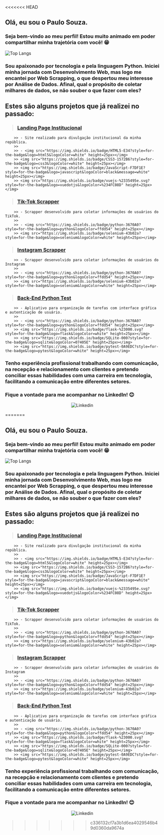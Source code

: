 <<<<<<< HEAD
## Olá, eu sou o Paulo Souza.

### Seja bem-vindo ao meu perfil! Estou muito animado em poder compartilhar minha trajetória com você! 😁


![Top Langs](https://github-readme-stats.vercel.app/api/top-langs/?username=paulimmds&hide_progress=true)

### Sou apaixonado por tecnologia e pela linguagem Python. Iniciei minha jornada com Desenvolvimento Web, mas logo me encantei por Web Scrapping, o que despertou meu interesse por Análise de Dados. Afinal, qual o propósito de coletar milhares de dados, se não souber o que fazer com eles?

## Estes são alguns projetos que já realizei no passado:
   > ### [Landing Page Institucional](https://www.republicaquasedez.com.br/)
        >> - Site realizado para divulgação institucional da minha república.
        >>
        >> - <img src="https://img.shields.io/badge/HTML5-E34?style=for-the-badge&logo=html5&logoColor=white" height=25px></img>
        >> <img src="https://img.shields.io/badge/CSS3-1572B6?style=for-the-badge&logo=css3&logoColor=white" height=25px></img>
        >> <img src="https://img.shields.io/badge/JavaScript-F7DF1E?style=for-the-badge&logo=javascript&logoColor=black&message=white" height=25px></img> 
        >> <img src="https://img.shields.io/badge/vuejs-%2335495e.svg?style=for-the-badge&logo=vuedotjs&logoColor=%234FC08D" height=25px></img>
   > ### [Tik-Tok Scrapper](https://github.com/paulimmds/Tik-Tok-Scrapper)
        >> - Scrapper desenvolvido para coletar informações de usuários do TikTok.
        >>
        >> - <img src="https://img.shields.io/badge/python-3670A0?style=for-the-badge&logo=python&logoColor=ffdd54" height=25px></img>
        >> <img src="https://img.shields.io/badge/selenium-43b02a?style=for-the-badge&logo=selenium&logoColor=white" height=25px></img>
   > ### [Instagram Scrapper](https://github.com/paulimmds/Instagram-Web-Scrapper)
        >> - Scrapper desenvolvido para coletar informações de usuários do Instagram
        >>
        >> - <img src="https://img.shields.io/badge/python-3670A0?style=for-the-badge&logo=python&logoColor=ffdd54" height=25px></img>
        >> <img src="https://img.shields.io/badge/selenium-43b02a?style=for-the-badge&logo=selenium&logoColor=white" height=25px></img>
   > ### [Back-End Python Test](https://github.com/paulimmds/backend-python-test)
        >> - Aplicativo para organização de tarefas com interface gráfica e autenticação de usuário.
        >>
        >> - <img src="https://img.shields.io/badge/python-3670A0?style=for-the-badge&logo=python&logoColor=ffdd54" height=25px></img>
        >> <img src="https://img.shields.io/badge/flask-%23000.svg?style=for-the-badge&logo=flask&logoColor=white" height=25px></img>
        >> <img src="https://img.shields.io/badge/SQLite-000?style=for-the-badge&logo=sqlite&logoColor=07405E" height=25px></img>
        >> <img src="https://img.shields.io/badge/pytest-0A9EDC?style=for-the-badge&logo=pytest&logoColor=white" height=25px></img>

### Tenho experiência profissional trabalhando com comunicação, na recepção e relacionamento com clientes e pretendo conciliar essas habilidades com uma carreira em tecnologia, facilitando a comunicação entre diferentes setores. 

### Fique a vontade para me acompanhar no LinkedIn! 😊
<div align='center'>     

![Linkedin](https://img.shields.io/badge/linkedin-0A66C2?style=for-the-badge&logo=linkedin&logoColor=white&link=https%3A%2F%2Fwww.linkedin.com%2Fin%2Fpaulo-mds)
</div>



=======
## Olá, eu sou o Paulo Souza.

### Seja bem-vindo ao meu perfil! Estou muito animado em poder compartilhar minha trajetória com você! 😁


![Top Langs](https://github-readme-stats.vercel.app/api/top-langs/?username=paulimmds&hide_progress=true)

### Sou apaixonado por tecnologia e pela linguagem Python. Iniciei minha jornada com Desenvolvimento Web, mas logo me encantei por Web Scrapping, o que despertou meu interesse por Análise de Dados. Afinal, qual o propósito de coletar milhares de dados, se não souber o que fazer com eles?

## Estes são alguns projetos que já realizei no passado:
   > ### [Landing Page Institucional](https://www.republicaquasedez.com.br/)
        >> - Site realizado para divulgação institucional da minha república.
        >>
        >> - <img src="https://img.shields.io/badge/HTML5-E34?style=for-the-badge&logo=html5&logoColor=white" height=25px></img>
        >> <img src="https://img.shields.io/badge/CSS3-1572B6?style=for-the-badge&logo=css3&logoColor=white" height=25px></img>
        >> <img src="https://img.shields.io/badge/JavaScript-F7DF1E?style=for-the-badge&logo=javascript&logoColor=black&message=white" height=25px></img> 
        >> <img src="https://img.shields.io/badge/vuejs-%2335495e.svg?style=for-the-badge&logo=vuedotjs&logoColor=%234FC08D" height=25px></img>
   > ### [Tik-Tok Scrapper](https://github.com/paulimmds/Tik-Tok-Scrapper)
        >> - Scrapper desenvolvido para coletar informações de usuários do TikTok.
        >>
        >> - <img src="https://img.shields.io/badge/python-3670A0?style=for-the-badge&logo=python&logoColor=ffdd54" height=25px></img>
        >> <img src="https://img.shields.io/badge/selenium-43b02a?style=for-the-badge&logo=selenium&logoColor=white" height=25px></img>
   > ### [Instagram Scrapper](https://github.com/paulimmds/Instagram-Web-Scrapper)
        >> - Scrapper desenvolvido para coletar informações de usuários do Instagram
        >>
        >> - <img src="https://img.shields.io/badge/python-3670A0?style=for-the-badge&logo=python&logoColor=ffdd54" height=25px></img>
        >> <img src="https://img.shields.io/badge/selenium-43b02a?style=for-the-badge&logo=selenium&logoColor=white" height=25px></img>
   > ### [Back-End Python Test](https://github.com/paulimmds/backend-python-test)
        >> - Aplicativo para organização de tarefas com interface gráfica e autenticação de usuário.
        >>
        >> - <img src="https://img.shields.io/badge/python-3670A0?style=for-the-badge&logo=python&logoColor=ffdd54" height=25px></img>
        >> <img src="https://img.shields.io/badge/flask-%23000.svg?style=for-the-badge&logo=flask&logoColor=white" height=25px></img>
        >> <img src="https://img.shields.io/badge/SQLite-000?style=for-the-badge&logo=sqlite&logoColor=07405E" height=25px></img>
        >> <img src="https://img.shields.io/badge/pytest-0A9EDC?style=for-the-badge&logo=pytest&logoColor=white" height=25px></img>

### Tenho experiência profissional trabalhando com comunicação, na recepção e relacionamento com clientes e pretendo conciliar essas habilidades com uma carreira em tecnologia, facilitando a comunicação entre diferentes setores. 

### Fique a vontade para me acompanhar no LinkedIn! 😊
<div align='center'>     

![Linkedin](https://img.shields.io/badge/linkedin-0A66C2?style=for-the-badge&logo=linkedin&logoColor=white&link=https%3A%2F%2Fwww.linkedin.com%2Fin%2Fpaulo-mds)
</div>



>>>>>>> c336132cf7a3b1d6ea4029546b49d0360da9674a
